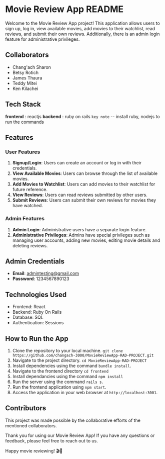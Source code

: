 # Movie Review App README

Welcome to the Movie Review App project! This application allows users to sign up, log in, view available movies, add movies to their watchlist, read reviews, and submit their own reviews. Additionally, there is an admin login feature for administrative privileges.

## Collaborators
- Chang'ach Sharon
- Betsy Rotich
- James Thaura
- Teddy Mitei
- Ken Kilachei

## Tech Stack
**frontend** : reactjs
**backend** : ruby on rails
```key note``` -- install ruby, nodejs to run the commands

## Features

### User Features
1. **Signup/Login**: Users can create an account or log in with their credentials.
2. **View Available Movies**: Users can browse through the list of available movies.
3. **Add Movies to Watchlist**: Users can add movies to their watchlist for future reference.
4. **View Reviews**: Users can read reviews submitted by other users.
5. **Submit Reviews**: Users can submit their own reviews for movies they have watched.

### Admin Features
1. **Admin Login**: Administrative users have a separate login feature.
2. **Administrative Privileges**: Admins have special privileges such as managing user accounts, adding new movies, editing movie details and deleting reviews.

## Admin Credentials
- **Email**: admintesting@gmail.com
- **Password**: 1234567890123

## Technologies Used
- Frontend: React
- Backend: Ruby On Rails
- Database: SQL
- Authentication: Sessions

## How to Run the App

1. Clone the repository to your local machine. `git clone https://github.com/changach-3000/MovieReviewApp-RAD-PROJECT.git`
2. Navigate to the project directory. `cd MovieReviewApp-RAD-PROJECT`
3. Install dependencies using the command `bundle install`.
4. Navigate to the frontend directory `cd frontend`
5. Install dependancies using the command `npm install`
6. Run the server using the command `rails s`.
7. Run the frontend application using `npm start`.
8. Access the application in your web browser at `http://localhost:3001`.

## Contributors

This project was made possible by the collaborative efforts of the mentioned collaborators.

Thank you for using our Movie Review App! If you have any questions or feedback, please feel free to reach out to us.

Happy movie reviewing! 🎬🍿
